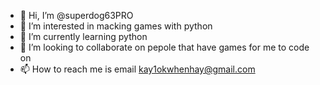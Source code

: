 - 👋 Hi, I’m @superdog63PRO
- 👀 I’m interested in macking games with python
- 🌱 I’m currently learning python
- 💞️ I’m looking to collaborate on pepole that have games for me to code on
- 📫 How to reach me is email kay1okwhenhay@gmail.com

<!---
superdog63PRO/superdog63PRO is a ✨ special ✨ repository because its `README.md` (this file) appears on your GitHub profile.
You can click the Preview link to take a look at your changes.
--->
